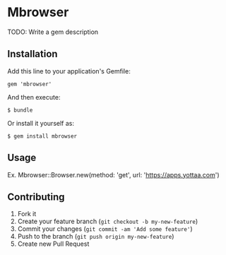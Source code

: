 # Mbrowser

TODO: Write a gem description

## Installation

Add this line to your application's Gemfile:

    gem 'mbrowser'

And then execute:

    $ bundle

Or install it yourself as:

    $ gem install mbrowser

## Usage

Ex.
Mbrowser::Browser.new(method: 'get', url: 'https://apps.yottaa.com')

## Contributing

1. Fork it
2. Create your feature branch (`git checkout -b my-new-feature`)
3. Commit your changes (`git commit -am 'Add some feature'`)
4. Push to the branch (`git push origin my-new-feature`)
5. Create new Pull Request
